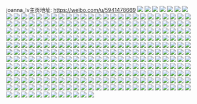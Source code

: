 joanna_lv主页地址: https://weibo.com/u/5941478669 
![](https://wx4.sinaimg.cn/mw2000/006u5Q17ly1h9hiapk5e9j30u0140dlm.jpg) 
![](https://wx4.sinaimg.cn/mw2000/006u5Q17ly1h9hiapr7o5j30u0140wke.jpg) 
![](https://wx4.sinaimg.cn/mw2000/006u5Q17ly1h9hiapza8pj30u01407a6.jpg) 
![](https://wx4.sinaimg.cn/mw2000/006u5Q17ly1h9hiaq7qxej30u014045l.jpg) 
![](https://wx4.sinaimg.cn/mw2000/006u5Q17ly1h9hiaqje85j30u0140wk4.jpg) 
![](https://wx4.sinaimg.cn/mw2000/006u5Q17ly1h9hiaqrcjhj30u0140jxc.jpg) 
![](https://wx4.sinaimg.cn/mw2000/006u5Q17ly1h9hiapbgdtj31400u07jx.jpg) 
![](https://wx4.sinaimg.cn/mw2000/006u5Q17ly1h9hiar032yj30u0140guf.jpg) 
![](https://wx4.sinaimg.cn/mw2000/006u5Q17ly1h9hiarbefuj30u00u0ad9.jpg) 
![](https://wx4.sinaimg.cn/mw2000/006u5Q17ly1h9bned36f8j30u0140124.jpg) 
![](https://wx4.sinaimg.cn/mw2000/006u5Q17ly1h9bnecu8iyj30u0140k0i.jpg) 
![](https://wx4.sinaimg.cn/mw2000/006u5Q17ly1h9bneedzenj30u013y47z.jpg) 
![](https://wx4.sinaimg.cn/mw2000/006u5Q17ly1h8z91p4zxxj30u01sydns.jpg) 
![](https://wx4.sinaimg.cn/mw2000/006u5Q17ly1h8t0whb95lj30u0140dkm.jpg) 
![](https://wx4.sinaimg.cn/mw2000/006u5Q17ly1h8qtdfh4q0j30vj0u079a.jpg) 
![](https://wx4.sinaimg.cn/mw2000/006u5Q17ly1h8lu3a321nj30q90gymxz.jpg) 
![](https://wx4.sinaimg.cn/mw2000/006u5Q17ly1h8hy185gkmj30u0140wl4.jpg) 
![](https://wx4.sinaimg.cn/mw2000/006u5Q17ly1h8hy1by98xj30u01syqai.jpg) 
![](https://wx4.sinaimg.cn/mw2000/006u5Q17ly1h8hy23q1urj30u01syqeb.jpg) 
![](https://wx4.sinaimg.cn/mw2000/006u5Q17ly1h8hy23bckjj30u01sy7fq.jpg) 
![](https://wx4.sinaimg.cn/mw2000/006u5Q17ly1h89bl3aa8fj30u014zn46.jpg) 
![](https://wx4.sinaimg.cn/mw2000/006u5Q17ly1h89bl3stxfj30u014pjym.jpg) 
![](https://wx4.sinaimg.cn/mw2000/006u5Q17ly1h89bl4eac9j30u0141dnl.jpg) 
![](https://wx4.sinaimg.cn/mw2000/006u5Q17ly1h89bl6bl5pj30u0141k0a.jpg) 
![](https://wx4.sinaimg.cn/mw2000/006u5Q17ly1h89bl70ibnj30u0141dnj.jpg) 
![](https://wx4.sinaimg.cn/mw2000/006u5Q17ly1h89blawaoaj30sg16ngqn.jpg) 
![](https://wx4.sinaimg.cn/mw2000/006u5Q17ly1h89bl2pqv5j31910u0wnn.jpg) 
![](https://wx4.sinaimg.cn/mw2000/006u5Q17ly1h89bl7ihhgj31900u0k0w.jpg) 
![](https://wx4.sinaimg.cn/mw2000/006u5Q17ly1h89bl831umj31910u0wn2.jpg) 
![](https://wx4.sinaimg.cn/mw2000/006u5Q17ly1h84nss5vlyj30u0190wk3.jpg) 
![](https://wx4.sinaimg.cn/mw2000/006u5Q17ly1h84nsr8hmhj30u019044b.jpg) 
![](https://wx4.sinaimg.cn/mw2000/006u5Q17ly1h7odykkq2xj30u013z10h.jpg) 
![](https://wx4.sinaimg.cn/mw2000/006u5Q17ly1h7odrc9mrnj30u00upn17.jpg) 
![](https://wx4.sinaimg.cn/mw2000/006u5Q17ly1h7nhe35ji4j30u0191wlq.jpg) 
![](https://wx4.sinaimg.cn/mw2000/006u5Q17ly1h7nhe2noajj30u0191gs3.jpg) 
![](https://wx4.sinaimg.cn/mw2000/006u5Q17ly1h7nhe3re3ej30u0191grk.jpg) 
![](https://wx4.sinaimg.cn/mw2000/006u5Q17ly1h7nhe4a97jj30u0191wl0.jpg) 
![](https://wx4.sinaimg.cn/mw2000/006u5Q17ly1h7nhe4rrhmj30u0191q9v.jpg) 
![](https://wx4.sinaimg.cn/mw2000/006u5Q17ly1h7nhe58b5oj30u0191tdt.jpg) 
![](https://wx4.sinaimg.cn/mw2000/006u5Q17ly1h7nhe5rajwj30u01917ag.jpg) 
![](https://wx4.sinaimg.cn/mw2000/006u5Q17ly1h7nhe69a7hj30u0191ah7.jpg) 
![](https://wx4.sinaimg.cn/mw2000/006u5Q17ly1h7nhe6uno3j30u0191tgr.jpg) 
![](https://wx4.sinaimg.cn/mw2000/006u5Q17ly1h798wznn9sj30zk0k077n.jpg) 
![](https://wx4.sinaimg.cn/mw2000/006u5Q17ly1h6zhyz0mmzj30q80ziada.jpg) 
![](https://wx4.sinaimg.cn/mw2000/006u5Q17ly1h6zhyzgvdfj30u012aad9.jpg) 
![](https://wx4.sinaimg.cn/mw2000/006u5Q17ly1h6q9yumk3ej30u01sy7fz.jpg) 
![](https://wx4.sinaimg.cn/mw2000/006u5Q17ly1h6q9yqi3poj31ei0sfwhz.jpg) 
![](https://wx4.sinaimg.cn/mw2000/006u5Q17ly1h6p4mngqmfj30u01sydqv.jpg) 
![](https://wx4.sinaimg.cn/mw2000/006u5Q17ly1h6j1oip2nej30u0140q46.jpg) 
![](https://wx4.sinaimg.cn/mw2000/006u5Q17ly1h6j1oiadddj30u0140gn9.jpg) 
![](https://wx4.sinaimg.cn/mw2000/006u5Q17ly1h6j1oj3eoaj30u0104n35.jpg) 
![](https://wx4.sinaimg.cn/mw2000/006u5Q17ly1h6j1oje8bkj30u0140wfg.jpg) 
![](https://wx4.sinaimg.cn/mw2000/006u5Q17gy1h6d4lw7ds7j30u01sy457.jpg) 
![](https://wx4.sinaimg.cn/mw2000/006u5Q17gy1h6d4lynnuyj30u01sy7bc.jpg) 
![](https://wx4.sinaimg.cn/mw2000/006u5Q17gy1h6d4m0yyidj30u01syago.jpg) 
![](https://wx4.sinaimg.cn/mw2000/006u5Q17ly1h5o1yn5vr6j30u01404a1.jpg) 
![](https://wx4.sinaimg.cn/mw2000/006u5Q17ly1h5o1ynnjf2j30u014049w.jpg) 
![](https://wx4.sinaimg.cn/mw2000/006u5Q17ly1h5o1yocm27j30u00z311w.jpg) 
![](https://wx4.sinaimg.cn/mw2000/006u5Q17ly1h5o20br678j31540okgsp.jpg) 
![](https://wx4.sinaimg.cn/mw2000/006u5Q17ly1h5o1yp53i3j30u01pq469.jpg) 
![](https://wx4.sinaimg.cn/mw2000/006u5Q17ly1h5niqbv8dcj30u01hcwms.jpg) 
![](https://wx4.sinaimg.cn/mw2000/006u5Q17ly1h5e4le7izuj30u01syq8a.jpg) 
![](https://wx4.sinaimg.cn/mw2000/006u5Q17ly1h59orkvc2fj30lc0sgq8h.jpg) 
![](https://wx4.sinaimg.cn/mw2000/006u5Q17ly1h57s9xkhsgj30u01pzn0j.jpg) 
![](https://wx4.sinaimg.cn/mw2000/006u5Q17ly1h4ydf8ag82j30u0141gsq.jpg) 
![](https://wx4.sinaimg.cn/mw2000/006u5Q17ly1h4rn28mbg8j30u00u0wid.jpg) 
![](https://wx4.sinaimg.cn/mw2000/006u5Q17ly1h4rn292wz5j30u00u0gpe.jpg) 
![](https://wx4.sinaimg.cn/mw2000/006u5Q17ly1h4rn29d3d9j30u00u0goy.jpg) 
![](https://wx4.sinaimg.cn/mw2000/006u5Q17ly1h4rn29tqm2j30u00zzaby.jpg) 
![](https://wx4.sinaimg.cn/mw2000/006u5Q17ly1h4qd19qz6ij30u00u0gpj.jpg) 
![](https://wx4.sinaimg.cn/mw2000/006u5Q17ly1h4n0rdddj8j310v0u0woh.jpg) 
![](https://wx4.sinaimg.cn/mw2000/006u5Q17ly1h4jmchv286j31hc0u0aoh.jpg) 
![](https://wx4.sinaimg.cn/mw2000/006u5Q17ly1h4jmcjejgaj30u00zzaby.jpg) 
![](https://wx4.sinaimg.cn/mw2000/006u5Q17ly1h4jmcjss8kj30u00u0wjb.jpg) 
![](https://wx4.sinaimg.cn/mw2000/006u5Q17ly1h4cl3wqrycj31400u00y7.jpg) 
![](https://wx4.sinaimg.cn/mw2000/006u5Q17ly1h45nyqv0nyj30u00vigna.jpg) 
![](https://wx4.sinaimg.cn/mw2000/006u5Q17ly1h3yj1a1imvj30u01syjwu.jpg) 
![](https://wx4.sinaimg.cn/mw2000/006u5Q17ly1h3tuih3ujhj30u018qth2.jpg) 
![](https://wx4.sinaimg.cn/mw2000/006u5Q17ly1h3rl8bcfy4j30u06pq4qq.jpg) 
![](https://wx4.sinaimg.cn/mw2000/006u5Q17ly1h3rl8chek6j30u03b7nim.jpg) 
![](https://wx4.sinaimg.cn/mw2000/006u5Q17ly1h3rl8ed658j30u04a51kx.jpg) 
![](https://wx4.sinaimg.cn/mw2000/006u5Q17ly1h3rl8fqbyzj30u0280qjb.jpg) 
![](https://wx4.sinaimg.cn/mw2000/006u5Q17ly1h3rl8il2fdj30u05h8e81.jpg) 
![](https://wx4.sinaimg.cn/mw2000/006u5Q17ly1h3rl8jgk1ij30u028814y.jpg) 
![](https://wx4.sinaimg.cn/mw2000/006u5Q17ly1h3rl8ljfbij30u01pw4at.jpg) 
![](https://wx4.sinaimg.cn/mw2000/006u5Q17ly1h3rl8opu5xj30u0730u0x.jpg) 
![](https://wx4.sinaimg.cn/mw2000/006u5Q17ly1h3rl90xd29j30u04m2hdt.jpg) 
![](https://wx4.sinaimg.cn/mw2000/006u5Q17ly1h3paf41aqaj30u0141aff.jpg) 
![](https://wx4.sinaimg.cn/mw2000/006u5Q17ly1h3paf3i8sgj30u010pwjm.jpg) 
![](https://wx4.sinaimg.cn/mw2000/006u5Q17ly1h3lr6oyqofj31hc0u0dt0.jpg) 
![](https://wx4.sinaimg.cn/mw2000/006u5Q17ly1h3ji3ouzcxj30u01syjwn.jpg) 
![](https://wx4.sinaimg.cn/mw2000/006u5Q17ly1h3i2vnczv2j30u01hcdsz.jpg) 
![](https://wx4.sinaimg.cn/mw2000/006u5Q17gy1h33djm3o02j30wi0ovq6s.jpg) 
![](https://wx4.sinaimg.cn/mw2000/006u5Q17gy1h2ve54m11lj30u014043k.jpg) 
![](https://wx4.sinaimg.cn/mw2000/006u5Q17gy1h2ve54xwoij30u0140dko.jpg) 
![](https://wx4.sinaimg.cn/mw2000/006u5Q17gy1h2ve56182bj30u0140n3f.jpg) 
![](https://wx4.sinaimg.cn/mw2000/006u5Q17gy1h2ve572sbfj30u014043l.jpg) 
![](https://wx4.sinaimg.cn/mw2000/006u5Q17gy1h2ve5du1a8j30u011wwj7.jpg) 
![](https://wx4.sinaimg.cn/mw2000/006u5Q17gy1h2ve5ec9vej30u012843n.jpg) 
![](https://wx4.sinaimg.cn/mw2000/006u5Q17gy1h2ve59vyunj30u0140dom.jpg) 
![](https://wx4.sinaimg.cn/mw2000/006u5Q17gy1h2ve58qkyxj30u0140ae3.jpg) 
![](https://wx4.sinaimg.cn/mw2000/006u5Q17gy1h2ve599bxwj30u014j0wn.jpg) 
![](https://wx4.sinaimg.cn/mw2000/006u5Q17gy1h2ve5abkioj30u0140jvj.jpg) 
![](https://wx4.sinaimg.cn/mw2000/006u5Q17gy1h2ve588m0kj31400u0afo.jpg) 
![](https://wx4.sinaimg.cn/mw2000/006u5Q17gy1h2ve57vc36j31400u07bq.jpg) 
![](https://wx4.sinaimg.cn/mw2000/006u5Q17gy1h2ve57gzlzj31400u0n5a.jpg) 
![](https://wx4.sinaimg.cn/mw2000/006u5Q17gy1h2ve54agm2j30u0140dl9.jpg) 
![](https://wx4.sinaimg.cn/mw2000/006u5Q17gy1h2ve5daohbj30u06417wh.jpg) 
![](https://wx4.sinaimg.cn/mw2000/006u5Q17ly1h2o6bmoltqj30u015mwkb.jpg) 
![](https://wx4.sinaimg.cn/mw2000/006u5Q17ly1h2o6bm9tjyj30u015zjxg.jpg) 
![](https://wx4.sinaimg.cn/mw2000/006u5Q17ly1h2o6bmxtibj30u01770yh.jpg) 
![](https://wx4.sinaimg.cn/mw2000/006u5Q17ly1h2o6bnfhalj30qa12043n.jpg) 
![](https://wx4.sinaimg.cn/mw2000/006u5Q17ly1h2amyw95ukj30u00u0td2.jpg) 
![](https://wx4.sinaimg.cn/mw2000/006u5Q17gy1h27y9t928kj30u0184n5g.jpg) 
![](https://wx4.sinaimg.cn/mw2000/006u5Q17ly1h25w1diir5j31910u0ahv.jpg) 
![](https://wx4.sinaimg.cn/mw2000/006u5Q17ly1h24uplq4ekj31400u0aj3.jpg) 
![](https://wx4.sinaimg.cn/mw2000/006u5Q17ly1h24upm45mij31790u0ajh.jpg) 
![](https://wx4.sinaimg.cn/mw2000/006u5Q17ly1h24upn9d3yj30u01syn1i.jpg) 
![](https://wx4.sinaimg.cn/mw2000/006u5Q17ly1h23o74qe2oj30u01sytd4.jpg) 
![](https://wx4.sinaimg.cn/mw2000/006u5Q17ly1h22mg2furyj30u01sywj2.jpg) 
![](https://wx4.sinaimg.cn/mw2000/006u5Q17ly1h22mg2xdjsj30u01ddgub.jpg) 
![](https://wx4.sinaimg.cn/mw2000/006u5Q17ly1h22db6xb6fj31400u0ae3.jpg) 
![](https://wx4.sinaimg.cn/mw2000/006u5Q17ly1h1xthtvqn0j30u01sydjs.jpg) 
![](https://wx4.sinaimg.cn/mw2000/006u5Q17ly1h1xths0wk9j31400u078m.jpg) 
![](https://wx4.sinaimg.cn/mw2000/006u5Q17ly1h1xq3tawssj31400u078z.jpg) 
![](https://wx4.sinaimg.cn/mw2000/006u5Q17ly1h1xjvyjtihj31400u0tf0.jpg) 
![](https://wx4.sinaimg.cn/mw2000/006u5Q17ly1h1xjvy681cj30u014042u.jpg) 
![](https://wx4.sinaimg.cn/mw2000/006u5Q17ly1h1udd7ut5bj30u0140tcj.jpg) 
![](https://wx4.sinaimg.cn/mw2000/006u5Q17ly1h1udd87039j30u0140wi1.jpg) 
![](https://wx4.sinaimg.cn/mw2000/006u5Q17ly1h1udd8j9axj30u0140n6e.jpg) 
![](https://wx4.sinaimg.cn/mw2000/006u5Q17ly1h1udd9avxwj30u0140dpq.jpg) 
![](https://wx4.sinaimg.cn/mw2000/006u5Q17ly1h1udd9udy1j30u0140tjc.jpg) 
![](https://wx4.sinaimg.cn/mw2000/006u5Q17ly1h1uddac1wgj30u0140dpx.jpg) 
![](https://wx4.sinaimg.cn/mw2000/006u5Q17ly1h1uddaup82j31400u0gqc.jpg) 
![](https://wx4.sinaimg.cn/mw2000/006u5Q17ly1h1uddb7j4uj31400u0af2.jpg) 
![](https://wx4.sinaimg.cn/mw2000/006u5Q17ly1h1udd7fsbij31400u0gqn.jpg) 
![](https://wx4.sinaimg.cn/mw2000/006u5Q17ly1h1u6aab5rkj30u0152437.jpg) 
![](https://wx4.sinaimg.cn/mw2000/006u5Q17ly1h1pkib3ptsj30u014578j.jpg) 
![](https://wx4.sinaimg.cn/mw2000/006u5Q17ly1h1os6wx3xpj30oa0wb3zq.jpg) 
![](https://wx4.sinaimg.cn/mw2000/006u5Q17ly1h1os6xbu6nj30ku0jo76f.jpg) 
![](https://wx4.sinaimg.cn/mw2000/006u5Q17ly1h1oif87rdgj30u0140jwd.jpg) 
![](https://wx4.sinaimg.cn/mw2000/006u5Q17ly1h1n5vehqgvj30u00u00ym.jpg) 
![](https://wx4.sinaimg.cn/mw2000/006u5Q17ly1h1m966kqpwj31400u0wj4.jpg) 
![](https://wx4.sinaimg.cn/mw2000/006u5Q17ly1h1l55ngk17j314u0iw0w4.jpg) 
![](https://wx4.sinaimg.cn/mw2000/006u5Q17ly1h1iwdztdekj30u01syn1l.jpg) 
![](https://wx4.sinaimg.cn/mw2000/006u5Q17ly1h1irljtnkpj30u01syadx.jpg) 
![](https://wx4.sinaimg.cn/mw2000/006u5Q17ly1h1irlk77oij31400u077a.jpg) 
![](https://wx4.sinaimg.cn/mw2000/006u5Q17ly1h1igy56eu1j30u01hcnaq.jpg) 
![](https://wx4.sinaimg.cn/mw2000/006u5Q17ly1h1igy49804j30u0140n76.jpg) 
![](https://wx4.sinaimg.cn/mw2000/006u5Q17ly1h1hem4xnpij30u0116grs.jpg) 
![](https://wx4.sinaimg.cn/mw2000/006u5Q17ly1h1gflp9m4lj30u01syq6p.jpg) 
![](https://wx4.sinaimg.cn/mw2000/006u5Q17ly1h1e5eoufj0j30u01syaea.jpg) 
![](https://wx4.sinaimg.cn/mw2000/006u5Q17ly1h1crbt9j5ej30uj0u0n0i.jpg) 
![](https://wx4.sinaimg.cn/mw2000/006u5Q17ly1h1crbst448j30u01hcqlb.jpg) 
![](https://wx4.sinaimg.cn/mw2000/006u5Q17ly1h1bud1rc91j31400u0wkb.jpg) 
![](https://wx4.sinaimg.cn/mw2000/006u5Q17ly1h1bud27o2kj30u0140qfx.jpg) 
![](https://wx4.sinaimg.cn/mw2000/006u5Q17ly1h1bud2wd8jj30u0141tgx.jpg) 
![](https://wx4.sinaimg.cn/mw2000/006u5Q17ly1h1bud0xkrcj30u01bjdi3.jpg) 
![](https://wx4.sinaimg.cn/mw2000/006u5Q17ly1h1budw86snj30u01el0wc.jpg) 
![](https://wx4.sinaimg.cn/mw2000/006u5Q17ly1h1bueoo91lj30rd0pajsu.jpg) 
![](https://wx4.sinaimg.cn/mw2000/006u5Q17gy1h1bhvm6ou7j31400u0gwy.jpg) 
![](https://wx4.sinaimg.cn/mw2000/006u5Q17gy1h1bhvmlun1j31400u0tih.jpg) 
![](https://wx4.sinaimg.cn/mw2000/006u5Q17gy1h1ak6ertl4j30u01400yh.jpg) 
![](https://wx4.sinaimg.cn/mw2000/006u5Q17gy1h1abc9leedj30rs0qk40e.jpg) 
![](https://wx4.sinaimg.cn/mw2000/006u5Q17gy1h1aaq2te8bj31400u0tdl.jpg) 
![](https://wx4.sinaimg.cn/mw2000/006u5Q17gy1h19k7j5ipzj30tz1mggqe.jpg) 
![](https://wx4.sinaimg.cn/mw2000/006u5Q17ly1h19j9jg93oj30u0140qat.jpg) 
![](https://wx4.sinaimg.cn/mw2000/006u5Q17ly1h19j9juwpwj30u015h40k.jpg) 
![](https://wx4.sinaimg.cn/mw2000/006u5Q17gy1h19grpxlk5j30u0136aj8.jpg) 
![](https://wx4.sinaimg.cn/mw2000/006u5Q17gy1h19grq9z5ij31400u0tfy.jpg) 
![](https://wx4.sinaimg.cn/mw2000/006u5Q17gy1h19grqo366j31400u0n3r.jpg) 
![](https://wx4.sinaimg.cn/mw2000/006u5Q17gy1h19grqynsyj30u014045z.jpg) 
![](https://wx4.sinaimg.cn/mw2000/006u5Q17gy1h19grpkmryj30u013ugsu.jpg) 
![](https://wx4.sinaimg.cn/mw2000/006u5Q17gy1h19gs6fyv9j30u0140dnk.jpg) 
![](https://wx4.sinaimg.cn/mw2000/006u5Q17gy1h19grre3f2j30u0140wn6.jpg) 
![](https://wx4.sinaimg.cn/mw2000/006u5Q17gy1h19gs5ftmej30u0140aj0.jpg) 
![](https://wx4.sinaimg.cn/mw2000/006u5Q17gy1h18d7jsyp1j30wi1ycapm.jpg) 
![](https://wx4.sinaimg.cn/mw2000/006u5Q17gy1h18d7j7zdjj30wh11wmza.jpg) 
![](https://wx4.sinaimg.cn/mw2000/006u5Q17gy1h17wvy2zptj30wi1ycx6p.jpg) 
![](https://wx4.sinaimg.cn/mw2000/006u5Q17gy1h16tpusaq5j30wi0p577m.jpg) 
![](https://wx4.sinaimg.cn/mw2000/006u5Q17gy1h16s6nwiiuj32801o0kjl.jpg) 
![](https://wx4.sinaimg.cn/mw2000/006u5Q17gy1h16s6pbydtj31nz26m1ky.jpg) 
![](https://wx4.sinaimg.cn/mw2000/006u5Q17gy1h16ogskohcj30u01sxwio.jpg) 
![](https://wx4.sinaimg.cn/mw2000/006u5Q17gy1h160l3wprxj31o0280u0x.jpg) 
![](https://wx4.sinaimg.cn/mw2000/006u5Q17gy1h160l5j5yxj31o0280u0x.jpg) 
![](https://wx4.sinaimg.cn/mw2000/006u5Q17gy1h15jwevxv7j31601kw4qp.jpg) 
![](https://wx4.sinaimg.cn/mw2000/006u5Q17gy1h15jwdk9qxj31nd2741ky.jpg) 
![](https://wx4.sinaimg.cn/mw2000/006u5Q17gy1h153hxvwluj30wi1yc7im.jpg) 
![](https://wx4.sinaimg.cn/mw2000/006u5Q17gy1h153hyzemlj30wi1yc19d.jpg) 
![](https://wx4.sinaimg.cn/mw2000/006u5Q17gy1h13sovnu6pj30gl0k477e.jpg) 
![](https://wx4.sinaimg.cn/mw2000/006u5Q17ly1h12xpczbk3j30u00vmjv3.jpg) 
![](https://wx4.sinaimg.cn/mw2000/006u5Q17gy1h12f8r0ravj30wi1yc4ah.jpg) 
![](https://wx4.sinaimg.cn/mw2000/006u5Q17gy1h12f8s9ynyj30wi1ycaqr.jpg) 
![](https://wx4.sinaimg.cn/mw2000/006u5Q17ly1h10j5zeifzj30h106kdfn.jpg) 
![](https://wx4.sinaimg.cn/mw2000/006u5Q17gy1h0yraep5sgj317r1mcn9d.jpg) 
![](https://wx4.sinaimg.cn/mw2000/006u5Q17gy1h0youce6obj30wi0dnq6f.jpg) 
![](https://wx4.sinaimg.cn/mw2000/006u5Q17ly1h0xuyjkwvwj30u00yp0zr.jpg) 
![](https://wx4.sinaimg.cn/mw2000/006u5Q17gy1h0ugvlpe3dj32c03401kz.jpg) 
![](https://wx4.sinaimg.cn/mw2000/006u5Q17ly1h0u8ouxhcmj30u0140wm5.jpg) 
![](https://wx4.sinaimg.cn/mw2000/006u5Q17ly1h0u8oucghvj30u01sy7ds.jpg) 
![](https://wx4.sinaimg.cn/mw2000/006u5Q17ly1h0u8ovb83pj30u012adjy.jpg) 
![](https://wx4.sinaimg.cn/mw2000/006u5Q17ly1h0u8w4iyruj30wi0hhq62.jpg) 
![](https://wx4.sinaimg.cn/mw2000/006u5Q17gy1h0qi4d94ucj31fg1zwb2a.jpg) 
![](https://wx4.sinaimg.cn/mw2000/006u5Q17gy1h0qi4e7oirj32c02c0hdu.jpg) 
![](https://wx4.sinaimg.cn/mw2000/006u5Q17gy1h0psaenngtj31o0280b29.jpg) 
![](https://wx4.sinaimg.cn/mw2000/006u5Q17gy1h0ok5s60axj30wi1ycayk.jpg) 
![](https://wx4.sinaimg.cn/mw2000/006u5Q17gy1h0ok5re498j31kw16onpe.jpg) 
![](https://wx4.sinaimg.cn/mw2000/006u5Q17ly1h0lycx62vxj30jz0ixabb.jpg) 
![](https://wx4.sinaimg.cn/mw2000/006u5Q17ly1h0cs9itfu2j30u012ijx3.jpg) 
![](https://wx4.sinaimg.cn/mw2000/006u5Q17ly1h0879y4s3aj30u0136wkn.jpg) 
![](https://wx4.sinaimg.cn/mw2000/006u5Q17ly1h0879yt9pzj30u0132afq.jpg) 
![](https://wx4.sinaimg.cn/mw2000/006u5Q17gy1h07eld0gg6j327p2y9hdx.jpg) 
![](https://wx4.sinaimg.cn/mw2000/006u5Q17gy1h07elga3bpj327p2vze83.jpg) 
![](https://wx4.sinaimg.cn/mw2000/006u5Q17gy1h07elhlq73j31cq0rf7q3.jpg) 
![](https://wx4.sinaimg.cn/mw2000/006u5Q17ly1h02oc0idu6j31400u0whr.jpg) 
![](https://wx4.sinaimg.cn/mw2000/006u5Q17ly1h01k8m8lcvj30u01404cg.jpg) 
![](https://wx4.sinaimg.cn/mw2000/006u5Q17ly1h01k8mn6fdj30u0140dre.jpg) 
![](https://wx4.sinaimg.cn/mw2000/006u5Q17ly1h01k8n2yqqj30u0140k3v.jpg) 
![](https://wx4.sinaimg.cn/mw2000/006u5Q17ly1h01k8nh0frj30u0140wo6.jpg) 
![](https://wx4.sinaimg.cn/mw2000/006u5Q17ly1h01k8lm7poj30u00ybn5n.jpg) 
![](https://wx4.sinaimg.cn/mw2000/006u5Q17ly1h01k8o19paj30u0140n8y.jpg) 
![](https://wx4.sinaimg.cn/mw2000/006u5Q17ly1h01k8ofxznj30u014ln54.jpg) 
![](https://wx4.sinaimg.cn/mw2000/006u5Q17ly1h01k8oy9g9j30u00ygq7u.jpg) 
![](https://wx4.sinaimg.cn/mw2000/006u5Q17ly1h01k8pb50yj30u012cteh.jpg) 
![](https://wx4.sinaimg.cn/mw2000/006u5Q17ly1h01k8pmyv5j30u0140agp.jpg) 
![](https://wx4.sinaimg.cn/mw2000/006u5Q17ly1h01k8q41fwj30u0140gpn.jpg) 
![](https://wx4.sinaimg.cn/mw2000/006u5Q17ly1gzywxyrmy7j30u00u0qae.jpg) 
![](https://wx4.sinaimg.cn/mw2000/006u5Q17ly1gzx4r89bhoj30u01sy77x.jpg) 
![](https://wx4.sinaimg.cn/mw2000/006u5Q17ly1gzx4r7vjdaj30u01sydjf.jpg) 
![](https://wx4.sinaimg.cn/mw2000/006u5Q17ly1gzu6mmvfhgj30u01617cd.jpg) 
![](https://wx4.sinaimg.cn/mw2000/006u5Q17ly1gztfyea3bsj31400u0gut.jpg) 
![](https://wx4.sinaimg.cn/mw2000/006u5Q17ly1gzt3p3xcjmj31s12dcb2a.jpg) 
![](https://wx4.sinaimg.cn/mw2000/006u5Q17ly1gzt3pc24eqj31s12dc7wi.jpg) 
![](https://wx4.sinaimg.cn/mw2000/006u5Q17ly1gzrz7ijthfj31o0280b29.jpg) 
![](https://wx4.sinaimg.cn/mw2000/006u5Q17ly1gzrz7jzvvoj316o1kw1f0.jpg) 
![](https://wx4.sinaimg.cn/mw2000/006u5Q17ly1gzr7kw96kej31o0280e81.jpg) 
![](https://wx4.sinaimg.cn/mw2000/006u5Q17ly1gzr7kxu3rzj31o0280e05.jpg) 
![](https://wx4.sinaimg.cn/mw2000/006u5Q17ly1gzr7kzo2e3j32801o0aw0.jpg) 
![](https://wx4.sinaimg.cn/mw2000/006u5Q17ly1gzr7kq0hssj32801o0qsm.jpg) 
![](https://wx4.sinaimg.cn/mw2000/006u5Q17ly1gzpy4g45joj30ic0k8abx.jpg) 
![](https://wx4.sinaimg.cn/mw2000/006u5Q17ly1gzl1nmxfksj317q1mc4qp.jpg) 
![](https://wx4.sinaimg.cn/mw2000/006u5Q17ly1gzl1nl1e00j317q1mc7wh.jpg) 
![](https://wx4.sinaimg.cn/mw2000/006u5Q17ly1gzkyctkchsj31sv2qh4mt.jpg) 
![](https://wx4.sinaimg.cn/mw2000/006u5Q17ly1gzkc9qz56dj31400u0n19.jpg) 
![](https://wx4.sinaimg.cn/mw2000/006u5Q17ly1gzk2ddoqvrj31e80s9gvp.jpg) 
![](https://wx4.sinaimg.cn/mw2000/006u5Q17gy1gzj4fkl015j33402c0b2b.jpg) 
![](https://wx4.sinaimg.cn/mw2000/006u5Q17gy1gzj4fmn8epj33402c0hdv.jpg) 
![](https://wx4.sinaimg.cn/mw2000/006u5Q17gy1gzj4g1wxpwj322s21tb29.jpg) 
![](https://wx4.sinaimg.cn/mw2000/006u5Q17gy1gzi4qourgej30qw16on7f.jpg) 
![](https://wx4.sinaimg.cn/mw2000/006u5Q17ly1gzho0rbddkj30wi1ycdw4.jpg) 
![](https://wx4.sinaimg.cn/mw2000/006u5Q17ly1gzho0rw88ij30wi0wmteh.jpg) 
![](https://wx4.sinaimg.cn/mw2000/006u5Q17gy1gzgv51i94cj30lc0sgq7v.jpg) 
![](https://wx4.sinaimg.cn/mw2000/006u5Q17ly1gzeb53tbb1j31jg26au0x.jpg) 
![](https://wx4.sinaimg.cn/mw2000/006u5Q17gy1gzcyj113f6j33402c0npe.jpg) 
![](https://wx4.sinaimg.cn/mw2000/006u5Q17gy1gzcyj2h59ej33402c01kz.jpg) 
![](https://wx4.sinaimg.cn/mw2000/006u5Q17ly1gzc3c7tiqsj32c0340x6p.jpg) 
![](https://wx4.sinaimg.cn/mw2000/006u5Q17ly1gza141tw97j30ja0lpq6x.jpg) 
![](https://wx4.sinaimg.cn/mw2000/006u5Q17ly1gza13exgqlj32c0340hdt.jpg) 
![](https://wx4.sinaimg.cn/mw2000/006u5Q17gy1gz9grcub7uj32c03404qq.jpg) 
![](https://wx4.sinaimg.cn/mw2000/006u5Q17gy1gz8lcqhg0ej316o1kwtw6.jpg) 
![](https://wx4.sinaimg.cn/mw2000/006u5Q17gy1gz6e2k1wi1j316o1kwhaa.jpg) 
![](https://wx4.sinaimg.cn/mw2000/006u5Q17gy1gz6e2izrlbj32c02c0npd.jpg) 
![](https://wx4.sinaimg.cn/mw2000/006u5Q17gy1gz6e2lu714j32c02c0e81.jpg) 
![](https://wx4.sinaimg.cn/mw2000/006u5Q17ly1gz1ug4g1qnj330m1z2kjl.jpg) 
![](https://wx4.sinaimg.cn/mw2000/006u5Q17ly1gz1ug5plrgj33402c01ky.jpg) 
![](https://wx4.sinaimg.cn/mw2000/006u5Q17ly1gyy0d9rvjgj32c0340kjo.jpg) 
![](https://wx4.sinaimg.cn/mw2000/006u5Q17ly1gyy0dc2jjej329h30nhdt.jpg) 
![](https://wx4.sinaimg.cn/mw2000/006u5Q17ly1gyy0deky5lj32c0340qv5.jpg) 
![](https://wx4.sinaimg.cn/mw2000/006u5Q17ly1gyy0i27p24j32c03401l0.jpg) 
![](https://wx4.sinaimg.cn/mw2000/006u5Q17ly1gyy0hzpjhoj32c0340qv7.jpg) 
![](https://wx4.sinaimg.cn/mw2000/006u5Q17gy1gyw9izqc5fj30us0u0kaf.jpg) 
![](https://wx4.sinaimg.cn/mw2000/006u5Q17gy1gyseymz0wjj30vm1bz18h.jpg) 
![](https://wx4.sinaimg.cn/mw2000/006u5Q17ly1gxo6ts384bj316o1kw1ky.jpg) 
![](https://wx4.sinaimg.cn/mw2000/006u5Q17ly1gxjlahh2qaj30u014079v.jpg) 
![](https://wx4.sinaimg.cn/mw2000/006u5Q17ly1gxjlah5ka6j30zx0u0n2k.jpg) 
![](https://wx4.sinaimg.cn/mw2000/006u5Q17ly1gxjlahrxwzj30u0103wk2.jpg) 
![](https://wx4.sinaimg.cn/mw2000/006u5Q17ly1gxjlaibm3hj30yu0txjus.jpg) 
![](https://wx4.sinaimg.cn/mw2000/006u5Q17ly1gxc8e3qh29j30u00u00yl.jpg) 
![](https://wx4.sinaimg.cn/mw2000/006u5Q17ly1gxas20p0tgj31400u0dmz.jpg) 
![](https://wx4.sinaimg.cn/mw2000/006u5Q17ly1gwzm38vr12j30u011ajwq.jpg) 
![](https://wx4.sinaimg.cn/mw2000/006u5Q17ly1gwzm38iwr3j30u013yn6i.jpg) 
![](https://wx4.sinaimg.cn/mw2000/006u5Q17ly1gwzm382jv6j30u014078l.jpg) 
![](https://wx4.sinaimg.cn/mw2000/006u5Q17ly1gwzm37pq5oj30u0140k04.jpg) 
![](https://wx4.sinaimg.cn/mw2000/006u5Q17ly1gwyhiwuniqj31400u0jvw.jpg) 
![](https://wx4.sinaimg.cn/mw2000/006u5Q17ly1gwyhixd1nij31400u0gqe.jpg) 
![](https://wx4.sinaimg.cn/mw2000/006u5Q17ly1gwpgu3cihjj30u01atdoi.jpg) 
![](https://wx4.sinaimg.cn/mw2000/006u5Q17ly1gwpgu212nij30u00u0wjn.jpg) 
![](https://wx4.sinaimg.cn/mw2000/006u5Q17ly1gwpgu3wfvoj30u013ywjh.jpg) 
![](https://wx4.sinaimg.cn/mw2000/006u5Q17ly1gwpgzl6ekzj30u010y45f.jpg) 
![](https://wx4.sinaimg.cn/mw2000/006u5Q17ly1gwhgjemfr2j30tb0nz41z.jpg) 
![](https://wx4.sinaimg.cn/mw2000/006u5Q17gy1gwb0xul40mj31us2h4u0z.jpg) 
![](https://wx4.sinaimg.cn/mw2000/006u5Q17gy1gwb0y7l51uj32da35shdw.jpg) 
![](https://wx4.sinaimg.cn/mw2000/006u5Q17gy1gwb0y17wy7j32bh33ekjn.jpg) 
![](https://wx4.sinaimg.cn/mw2000/006u5Q17gy1gwa845kp22j31no26rkjm.jpg) 
